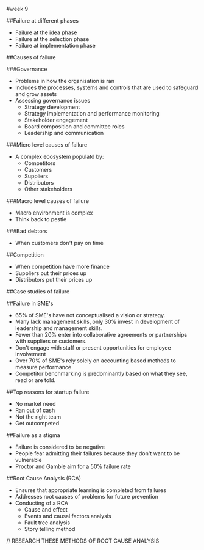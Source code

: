 #week 9

##Failure at different phases
* Failure at the idea phase 
* Failure at the selection phase
* Failure at implementation phase

##Causes of failure

###Governance
* Problems in how the organisation is ran
* Includes the processes, systems and controls that are used to safeguard and grow assets
* Assessing governance issues
	* Strategy development
	* Strategy implementation and performance monitoring
	* Stakeholder engagement
	* Board composition and committee roles
	* Leadership and communication

###Micro level causes of failure
* A complex ecosystem populatd by: 
	* Competitors
	* Customers
	* Suppliers
	* Distributors
	* Other stakeholders

###Macro level causes of failure
* Macro environment is complex
* Think back to pestle

###Bad debtors
* When customers don't pay on time

##Competition
* When competition have more finance
* Suppliers put their prices up
* Distributors put their prices up

##Case studies of failure

##Failure in SME's
* 65% of SME's have not conceptualised a vision or strategy. 
* Many lack management skills, only 30% invest in development of leadership and management skills. 
* Fewer than 20% enter into collaborative agreements or partnerships with suppliers or customers. 
* Don't engage with staff or present opportunities for employee involvement
* Over 70% of SME's rely solely on accounting based methods to measure performance
* Competitor benchmarking is predominantly based on what they see, read or are told. 

##Top reasons for startup failure
* No market need
* Ran out of cash
* Not the right team
* Get outcompeted

##Failure as a stigma
* Failure is considered to be negative
* People fear admitting their failures because they don't want to be vulnerable
* Proctor and Gamble aim for a 50% failure rate

##Root Cause Analysis (RCA)
* Ensures that appropriate learning is completed from failures
* Addresses root causes of problems for future prevention
* Conducting of a RCA
	* Cause and effect
	* Events and causal factors analysis
	* Fault tree analysis
	* Story telling method

// RESEARCH THESE METHODS OF ROOT CAUSE ANALYSIS

